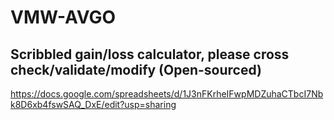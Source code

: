 # VMW-AVGO
## Scribbled gain/loss calculator, please cross check/validate/modify (Open-sourced)
https://docs.google.com/spreadsheets/d/1J3nFKrheIFwpMDZuhaCTbcI7Nbk8D6xb4fswSAQ_DxE/edit?usp=sharing
